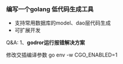 ### 编写一个golang 低代码生成工具
- 支持常用数据库的model、dao层代码生成
- 可扩展开发

Q&A:
1、**godror运行报错解决方案**

修改交插编译参数 go env -w CGO_ENABLED=1
